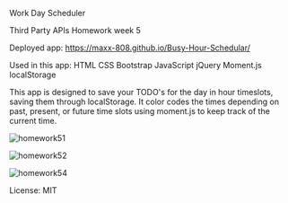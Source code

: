 Work Day Scheduler

Third Party APIs
Homework week 5

Deployed app: https://maxx-808.github.io/Busy-Hour-Schedular/

Used in this app:
HTML
CSS
Bootstrap
JavaScript
jQuery
Moment.js
localStorage

This app is designed to save your TODO's for the day in hour timeslots, saving them through localStorage.
It color codes the times depending on past, present, or future time slots using moment.js to keep track of the current time.

![homework51](https://user-images.githubusercontent.com/69176601/97791321-52d8de00-1b75-11eb-9ca3-41328b0ade98.jpg)

![homework52](https://user-images.githubusercontent.com/69176601/97791324-55d3ce80-1b75-11eb-8d0d-760662152868.jpg)

![homework54](https://user-images.githubusercontent.com/69176601/97791323-553b3800-1b75-11eb-92b2-e6379ff98c75.jpg)

License: MIT
